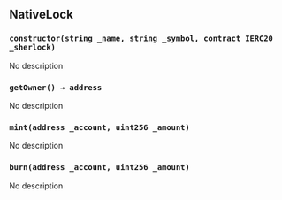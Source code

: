 ## NativeLock





### `constructor(string _name, string _symbol, contract IERC20 _sherlock)`
No description


### `getOwner() → address`
No description


### `mint(address _account, uint256 _amount)`
No description


### `burn(address _account, uint256 _amount)`
No description





